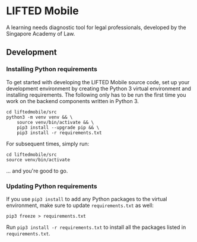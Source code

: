 # LIFTED Mobile

A learning needs diagnostic tool for legal professionals, developed by the
Singapore Academy of Law.

## Development

### Installing Python requirements

To get started with developing the LIFTED Mobile source code, set up your
development environment by creating the Python 3 virtual environment and
installing requirements. The following only has to be run the first time you
work on the backend components written in Python 3.

```
cd liftedmobile/src
python3 -m venv venv && \
    source venv/bin/activate && \
    pip3 install --upgrade pip && \
    pip3 install -r requirements.txt
```

For subsequent times, simply run:

```
cd liftedmobile/src
source venv/bin/activate 
```

... and you're good to go.

### Updating Python requirements

If you use `pip3 install` to add any Python packages to the virtual
environment, make sure to update `requirements.txt` as well:

```
pip3 freeze > requirements.txt
```

Run `pip3 install -r requirements.txt` to install all the packages listed in `requirements.txt`.
